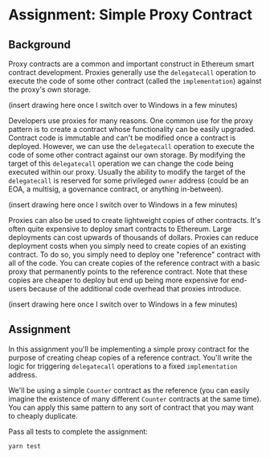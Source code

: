 # Assignment: Simple Proxy Contract

## Background

Proxy contracts are a common and important construct in Ethereum smart contract development.
Proxies generally use the `delegatecall` operation to execute the code of some other contract (called the `implementation`) against the proxy's own storage.

(insert drawing here once I switch over to Windows in a few minutes)

Developers use proxies for many reasons.
One common use for the proxy pattern is to create a contract whose functionality can be easily upgraded.
Contract code is immutable and can't be modified once a contract is deployed.
However, we can use the `delegatecall` operation to execute the code of some other contract against our own storage.
By modifying the target of this `delegatecall` operation we can change the code being executed within our proxy.
Usually the ability to modify the target of the `delegatecall` is reserved for some privileged `owner` address (could be an EOA, a multisig, a governance contract, or anything in-between).

(insert drawing here once I switch over to Windows in a few minutes)

Proxies can also be used to create lightweight copies of other contracts.
It's often quite expensive to deploy smart contracts to Ethereum.
Large deployments can cost upwards of thousands of dollars.
Proxies can reduce deployment costs when you simply need to create copies of an existing contract.
To do so, you simply need to deploy one "reference" contract with all of the code.
You can create copies of the reference contract with a basic proxy that permanently points to the reference contract.
Note that these copies are cheaper to deploy but end up being more expensive for end-users because of the additional code overhead that proxies introduce.

(insert drawing here once I switch over to Windows in a few minutes)

## Assignment

In this assignment you'll be implementing a simple proxy contract for the purpose of creating cheap copies of a reference contract.
You'll write the logic for triggering `delegatecall` operations to a fixed `implementation` address.

We'll be using a simple `Counter` contract as the reference (you can easily imagine the existence of many different `Counter` contracts at the same time).
You can apply this same pattern to any sort of contract that you may want to cheaply duplicate.

Pass all tests to complete the assignment:

```
yarn test
```
